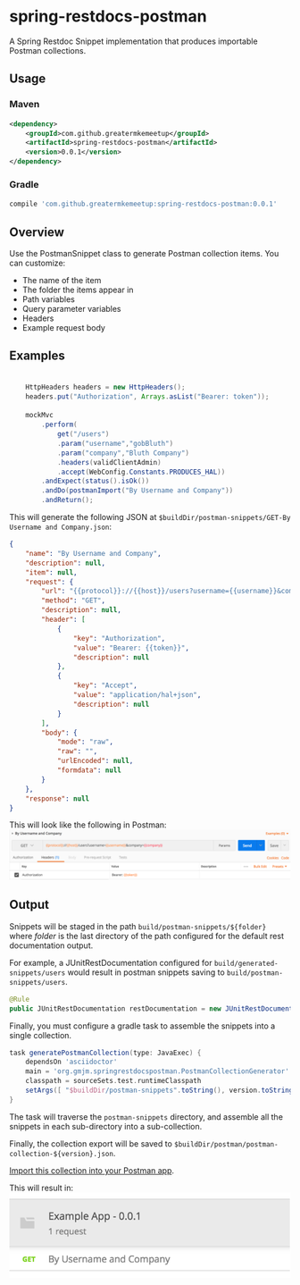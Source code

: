 # spring-restdocs-postman
A Spring Restdoc Snippet implementation that produces importable Postman collections.

## Usage
### Maven
```xml
<dependency>
    <groupId>com.github.greatermkemeetup</groupId>
    <artifactId>spring-restdocs-postman</artifactId>
    <version>0.0.1</version>
</dependency>
```
### Gradle
```groovy
compile 'com.github.greatermkemeetup:spring-restdocs-postman:0.0.1'
```

## Overview
Use the PostmanSnippet class to generate Postman collection items.  You can customize:
* The name of the item
* The folder the items appear in
* Path variables
* Query parameter variables
* Headers
* Example request body



## Examples

```java

	HttpHeaders headers = new HttpHeaders();
	headers.put("Authorization", Arrays.asList("Bearer: token"));

	mockMvc
		.perform(
		    get("/users")
			.param("username","gobBluth")
			.param("company","Bluth Company")
			.headers(validClientAdmin)
			.accept(WebConfig.Constants.PRODUCES_HAL))
		.andExpect(status().isOk())
		.andDo(postmanImport("By Username and Company"))
		.andReturn();
```

This will generate the following JSON at ```$buildDir/postman-snippets/GET-By Username and Company.json```:

```json
{
	"name": "By Username and Company",
	"description": null,
	"item": null,
	"request": {
		"url": "{{protocol}}://{{host}}/users?username={{username}}&company={{company}}",
		"method": "GET",
		"description": null,
		"header": [
			{
				"key": "Authorization",
				"value": "Bearer: {{token}}",
				"description": null
			},
			{
				"key": "Accept",
				"value": "application/hal+json",
				"description": null
			}
		],
		"body": {
			"mode": "raw",
			"raw": "",
			"urlEncoded": null,
			"formdata": null
		}
	},
	"response": null
}
```
 
 This will look like the following in Postman:
![Example Request](/images/example-request.png?raw=true "Example Request")


## Output

Snippets will be staged in the path ```build/postman-snippets/${folder}``` where _folder_ is the last directory
of the path configured for the default rest documentation output.

For example, a JUnitRestDocumentation configured for ```build/generated-snippets/users``` would result in postman
snippets saving to ```build/postman-snippets/users```.
```java
@Rule
public JUnitRestDocumentation restDocumentation = new JUnitRestDocumentation("build/generated-snippets/users");
```

Finally, you must configure a gradle task to assemble the snippets into a single collection.

```gradle
task generatePostmanCollection(type: JavaExec) {
	dependsOn 'asciidoctor'
	main = 'org.gmjm.springrestdocspostman.PostmanCollectionGenerator'
	classpath = sourceSets.test.runtimeClasspath
	setArgs([ "$buildDir/postman-snippets".toString(), version.toString() ])
}
```

The task will traverse the ```postman-snippets``` directory, and assemble all the snippets in each sub-directory
into a sub-collection.

Finally, the collection export will be saved to ```$buildDir/postman/postman-collection-${version}.json```.

[Import this collection into your Postman app](https://www.getpostman.com/docs/v6/postman/collections/data_formats).

This will result in:
![Example Collection](/images/example-collection.png?raw=true "Example Collection")